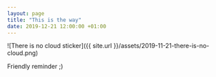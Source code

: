 ```yaml
---
layout: page
title: "This is the way"
date: 2019-12-21 12:00:00 +01:00
---
```


![There is no cloud sticker]({{ site.url }}/assets/2019-11-21-there-is-no-cloud.png)

Friendly reminder ;)
